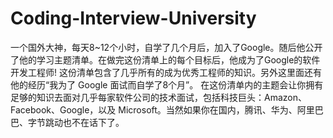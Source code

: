 # Coding-Interview-University
一个国外大神，每天8~12个小时，自学了几个月后，加入了Google。随后他公开了他的学习主题清单。在做完这份清单上的每个目标后，他成为了Google的软件开发工程师! 这份清单包含了几乎所有的成为优秀工程师的知识。另外这里面还有他的经历“我为了 Google 面试而自学了8个月”。  在这份清单内的主题会让你拥有足够的知识去面对几乎每家软件公司的技术面试，包括科技巨头：Amazon、Facebook、Google，以及 Microsoft。当然如果你在国内，腾讯、华为、阿里巴巴、字节跳动也不在话下了。

